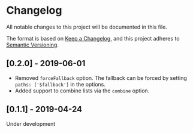 # Changelog
All notable changes to this project will be documented in this file.

The format is based on [Keep a Changelog](https://keepachangelog.com/en/1.0.0/),
and this project adheres to [Semantic Versioning](https://semver.org/spec/v2.0.0.html).

## [0.2.0] - 2019-06-01
- Removed `forceFallback` option. The fallback can be forced by setting `paths: ['$fallback']` in the options.
- Added support to combine lists via the `combine` option.

## [0.1.1] - 2019-04-24
Under development
